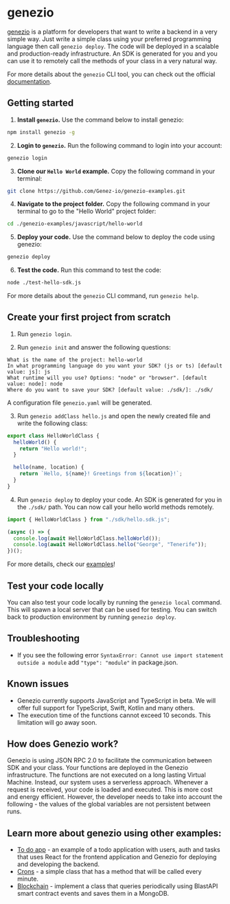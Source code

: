 # genezio

[genezio](https://genez.io/) is a platform for developers that want to write a backend in a very simple way. Just write a simple class using your preferred programming language then call `genezio deploy`. The code will be deployed in a scalable and production-ready infrastructure. An SDK is generated for you and you can use it to remotely call the methods of your class in a very natural way.

For more details about the `genezio` CLI tool, you can check out the official [documentation](https://docs.genezio).

## Getting started

1. **Install `genezio`.** Use the command below to install genezio:

```bash
npm install genezio -g
```

2. **Login to `genezio`.** Run the following command to login into your account:

```bash
genezio login
```

3. **Clone our `Hello World` example.** Copy the following command in your terminal:

```bash
git clone https://github.com/Genez-io/genezio-examples.git
```

4. **Navigate to the project folder.** Copy the following command in your terminal to go to the "Hello World" project folder:

```bash
cd ./genezio-examples/javascript/hello-world
```

5. **Deploy your code.** Use the command below to deploy the code using genezio:

```bash
genezio deploy
```

6. **Test the code.** Run this command to test the code:

```bash
node ./test-hello-sdk.js
```

For more details about the `genezio` CLI command, run `genezio help`.

## Create your first project from scratch

1. Run `genezio login`.

2. Run `genezio init` and answer the following questions:

```
What is the name of the project: hello-world
In what programming language do you want your SDK? (js or ts) [default value: js]: js
What runtime will you use? Options: "node" or "browser". [default value: node]: node
Where do you want to save your SDK? [default value: ./sdk/]: ./sdk/
```

A configuration file `genezio.yaml` will be generated.

3. Run `genezio addClass hello.js` and open the newly created file and write the following class:

```javascript
export class HelloWorldClass {
  helloWorld() {
    return "Hello world!";
  }

  hello(name, location) {
    return `Hello, ${name}! Greetings from ${location}!`;
  }
}
```

4. Run `genezio deploy` to deploy your code. An SDK is generated for you in the `./sdk/` path. You can now call your hello world methods remotely.

```javascript
import { HelloWorldClass } from "./sdk/hello.sdk.js";

(async () => {
  console.log(await HelloWorldClass.helloWorld());
  console.log(await HelloWorldClass.hello("George", "Tenerife"));
})();
```

For more details, check our [examples](https://github.com/Genez-io/genezio/tree/master/examples)!

## Test your code locally

You can also test your code locally by running the `genezio local` command. This will spawn a local server that can be used for testing. You can switch back to production environment by running `genezio deploy`.

## Troubleshooting

- If you see the following error `SyntaxError: Cannot use import statement outside a module` add `"type": "module"` in package.json.

## Known issues

- Genezio currently supports JavaScript and TypeScript in beta. We will offer full support for TypeScript, Swift, Kotlin and many others.
- The execution time of the functions cannot exceed 10 seconds. This limitation will go away soon.

## How does Genezio work?

Genezio is using JSON RPC 2.0 to facilitate the communication between SDK and your class. Your functions are deployed in the Genezio infrastructure. The functions are not executed on a long lasting Virtual Machine. Instead, our system uses a serverless approach. Whenever a request is received, your code is loaded and executed. This is more cost and energy efficient. However, the developer needs to take into account the following - the values of the global variables are not persistent between runs.

## Learn more about genezio using other examples:

- [To do app](https://github.com/Genez-io/genezio/tree/master/examples/todo-list) - an example of a todo application with users, auth and tasks that uses React for the frontend application and Genezio for deploying and developing the backend.
- [Crons](https://github.com/Genez-io/genezio/tree/master/examples/cron) - a simple class that has a method that will be called every minute.
- [Blockchain](https://github.com/Genez-io/genezio/tree/master/examples/blockchain) - implement a class that queries periodically using BlastAPI smart contract events and saves them in a MongoDB.

